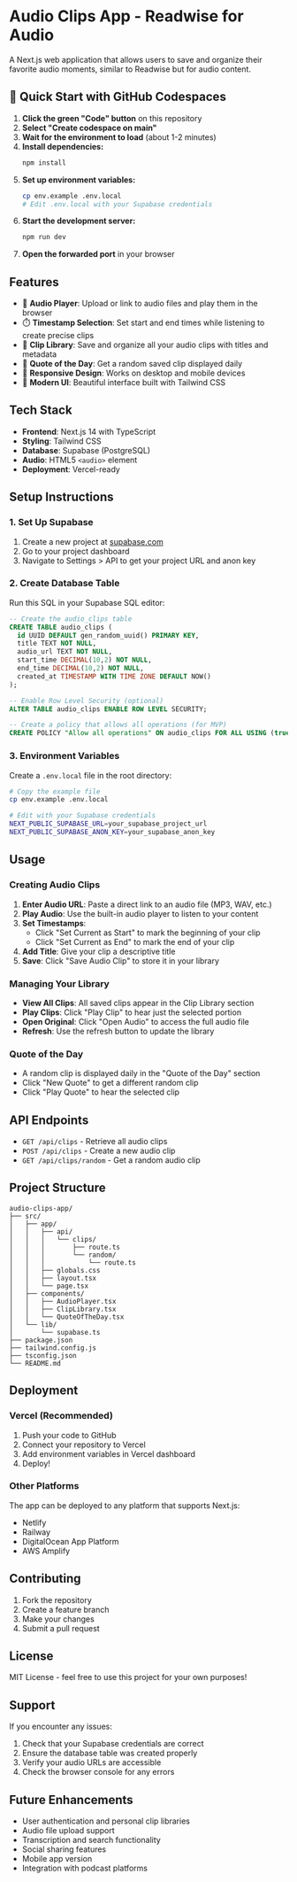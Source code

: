 # Audio Clips App - Readwise for Audio

A Next.js web application that allows users to save and organize their favorite audio moments, similar to Readwise but for audio content.

## 🚀 Quick Start with GitHub Codespaces

1. **Click the green "Code" button** on this repository
2. **Select "Create codespace on main"**
3. **Wait for the environment to load** (about 1-2 minutes)
4. **Install dependencies:**
   ```bash
   npm install
   ```
5. **Set up environment variables:**
   ```bash
   cp env.example .env.local
   # Edit .env.local with your Supabase credentials
   ```
6. **Start the development server:**
   ```bash
   npm run dev
   ```
7. **Open the forwarded port** in your browser

## Features

- 🎵 **Audio Player**: Upload or link to audio files and play them in the browser
- ⏱️ **Timestamp Selection**: Set start and end times while listening to create precise clips
- 💾 **Clip Library**: Save and organize all your audio clips with titles and metadata
- 🎯 **Quote of the Day**: Get a random saved clip displayed daily
- 📱 **Responsive Design**: Works on desktop and mobile devices
- 🎨 **Modern UI**: Beautiful interface built with Tailwind CSS

## Tech Stack

- **Frontend**: Next.js 14 with TypeScript
- **Styling**: Tailwind CSS
- **Database**: Supabase (PostgreSQL)
- **Audio**: HTML5 `<audio>` element
- **Deployment**: Vercel-ready

## Setup Instructions

### 1. Set Up Supabase

1. Create a new project at [supabase.com](https://supabase.com)
2. Go to your project dashboard
3. Navigate to Settings > API to get your project URL and anon key

### 2. Create Database Table

Run this SQL in your Supabase SQL editor:

```sql
-- Create the audio_clips table
CREATE TABLE audio_clips (
  id UUID DEFAULT gen_random_uuid() PRIMARY KEY,
  title TEXT NOT NULL,
  audio_url TEXT NOT NULL,
  start_time DECIMAL(10,2) NOT NULL,
  end_time DECIMAL(10,2) NOT NULL,
  created_at TIMESTAMP WITH TIME ZONE DEFAULT NOW()
);

-- Enable Row Level Security (optional)
ALTER TABLE audio_clips ENABLE ROW LEVEL SECURITY;

-- Create a policy that allows all operations (for MVP)
CREATE POLICY "Allow all operations" ON audio_clips FOR ALL USING (true);
```

### 3. Environment Variables

Create a `.env.local` file in the root directory:

```bash
# Copy the example file
cp env.example .env.local

# Edit with your Supabase credentials
NEXT_PUBLIC_SUPABASE_URL=your_supabase_project_url
NEXT_PUBLIC_SUPABASE_ANON_KEY=your_supabase_anon_key
```

## Usage

### Creating Audio Clips

1. **Enter Audio URL**: Paste a direct link to an audio file (MP3, WAV, etc.)
2. **Play Audio**: Use the built-in audio player to listen to your content
3. **Set Timestamps**: 
   - Click "Set Current as Start" to mark the beginning of your clip
   - Click "Set Current as End" to mark the end of your clip
4. **Add Title**: Give your clip a descriptive title
5. **Save**: Click "Save Audio Clip" to store it in your library

### Managing Your Library

- **View All Clips**: All saved clips appear in the Clip Library section
- **Play Clips**: Click "Play Clip" to hear just the selected portion
- **Open Original**: Click "Open Audio" to access the full audio file
- **Refresh**: Use the refresh button to update the library

### Quote of the Day

- A random clip is displayed daily in the "Quote of the Day" section
- Click "New Quote" to get a different random clip
- Click "Play Quote" to hear the selected clip

## API Endpoints

- `GET /api/clips` - Retrieve all audio clips
- `POST /api/clips` - Create a new audio clip
- `GET /api/clips/random` - Get a random audio clip

## Project Structure

```
audio-clips-app/
├── src/
│   ├── app/
│   │   ├── api/
│   │   │   └── clips/
│   │   │       ├── route.ts
│   │   │       └── random/
│   │   │           └── route.ts
│   │   ├── globals.css
│   │   ├── layout.tsx
│   │   └── page.tsx
│   ├── components/
│   │   ├── AudioPlayer.tsx
│   │   ├── ClipLibrary.tsx
│   │   └── QuoteOfTheDay.tsx
│   └── lib/
│       └── supabase.ts
├── package.json
├── tailwind.config.js
├── tsconfig.json
└── README.md
```

## Deployment

### Vercel (Recommended)

1. Push your code to GitHub
2. Connect your repository to Vercel
3. Add environment variables in Vercel dashboard
4. Deploy!

### Other Platforms

The app can be deployed to any platform that supports Next.js:
- Netlify
- Railway
- DigitalOcean App Platform
- AWS Amplify

## Contributing

1. Fork the repository
2. Create a feature branch
3. Make your changes
4. Submit a pull request

## License

MIT License - feel free to use this project for your own purposes!

## Support

If you encounter any issues:
1. Check that your Supabase credentials are correct
2. Ensure the database table was created properly
3. Verify your audio URLs are accessible
4. Check the browser console for any errors

## Future Enhancements

- User authentication and personal clip libraries
- Audio file upload support
- Transcription and search functionality
- Social sharing features
- Mobile app version
- Integration with podcast platforms 